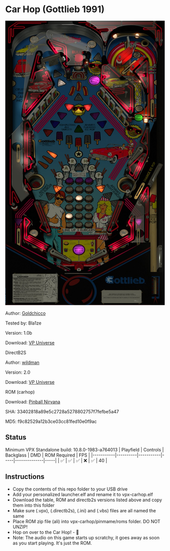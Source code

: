# Car Hop (Gottlieb 1991)

![Table Preview](https://github.com/Bla1ze/vpx-images/blob/main/vpx-carhop.png)

Author: [Goldchicco ](https://vpuniverse.com/profile/23579-goldchicco/)  

Tested by: Bla1ze

Version: 1.0b

Download: [VP Universe](https://vpuniverse.com/files/file/7520-car-hop-gottlieb-1991/)

DirectB2S

Author: [wildman](https://vpuniverse.com/profile/5-wildman/)  

Version: 2.0

Download: [VP Universe](https://vpuniverse.com/files/file/2332-car-hoppremier-1991/)

ROM (carhop)

Download: [Pinball Nirvana](https://pinballnirvana.com/forums/resources/carhop.1647/)

SHA: 33402818a89e5c2728a5278802757f7fefbe5a47

MD5: f9c82529a12b3ce03cc81fed10e0f9ac

## Status 

Minimum VPX Standalone build: 10.8.0-1983-a764013
| Playfield | Controls | Backglass | DMD | ROM Required | FPS | 
|-----------|----------|-----------|-----|--------------|-----|
| :white_check_mark: | :white_check_mark: | :white_check_mark: | :x: | :white_check_mark: | 40 |

## Instructions

- Copy the contents of this repo folder to your USB drive
- Add your personalized launcher.elf and rename it to vpx-carhop.elf
- Download the table, ROM and directb2s versions listed above and copy them into this folder
- Make sure (.vpx), (.directb2s), (.ini) and (.vbs) files are all named the same
- Place ROM zip file (ali) into vpx-carhop/pinmame/roms folder. DO NOT UNZIP!
- Hop on over to the Car Hop! - 🚙
- Note: The audio on this game starts up scratchy, it goes away as soon as you start playing. It's just the ROM.
